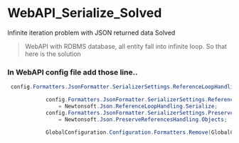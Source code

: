 # WebAPI_Serialize_Solved
Infinite iteration problem with JSON returned data Solved

> WebAPI with RDBMS database, all entity fall into infinite loop. So that here is the solution 

### In WebAPI config file add those line..
```C#
 config.Formatters.JsonFormatter.SerializerSettings.ReferenceLoopHandling = Newtonsoft.Json.ReferenceLoopHandling.Ignore;

            config.Formatters.JsonFormatter.SerializerSettings.ReferenceLoopHandling
                = Newtonsoft.Json.ReferenceLoopHandling.Serialize;
            config.Formatters.JsonFormatter.SerializerSettings.PreserveReferencesHandling
                = Newtonsoft.Json.PreserveReferencesHandling.Objects;

            GlobalConfiguration.Configuration.Formatters.Remove(GlobalConfiguration.Configuration.Formatters.XmlFormatter)
```

